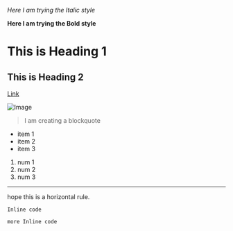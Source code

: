 *Here I am trying the Italic style*

**Here I am trying the Bold style**

# This is Heading 1
## This is Heading 2

[Link](https://github.com/Yu-Xu25/cse15l-lab-reports/edit/main/index.md)

![Image](https://www.google.com/url?sa=i&url=https%3A%2F%2Fpixabay.com%2Fimages%2Fsearch%2Fcat%2F&psig=AOvVaw3deCV6X3SFmHR_bmERyYgp&ust=1642188913511000&source=images&cd=vfe&ved=0CAsQjRxqFwoTCPj01ci8r_UCFQAAAAAdAAAAABAD)

>I
>am
>creating
>a
>blockquote

* item 1
* item 2
* item 3

1. num 1
2. num 2
3. num 3

---
hope this is a horizontal rule.

`Inline code`

```
more Inline code
```
